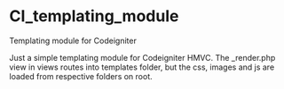 CI_templating_module
====================

Templating module for Codeigniter

Just a simple templating module for Codeigniter HMVC. The _render.php view in views routes into templates folder, but the css, images and js are loaded from respective folders on root.
